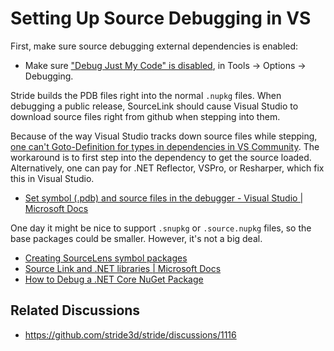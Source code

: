﻿# Setting Up Source Debugging in VS
First, make sure source debugging external dependencies is enabled:

* Make sure ["Debug Just My Code" is disabled](https://docs.microsoft.com/en-us/visualstudio/debugger/just-my-code?view=vs-2019), in Tools -> Options -> Debugging.


Stride builds the PDB files right into the normal `.nupkg` files. When debugging a public release, SourceLink should cause Visual Studio to download source files right from github when stepping into them.

Because of the way Visual Studio tracks down source files while stepping, [one can't Goto-Definition for types in dependencies in VS Community](https://stackoverflow.com/questions/13203346/go-to-definition-in-visual-studio-only-brings-up-the-metadata-for-non-project). The workaround is to first step into the dependency to get the source loaded. Alternatively, one can pay for .NET Reflector, VSPro, or Resharper, which fix this in Visual Studio.

* [Set symbol (.pdb) and source files in the debugger - Visual Studio | Microsoft Docs](https://docs.microsoft.com/en-us/visualstudio/debugger/specify-symbol-dot-pdb-and-source-files-in-the-visual-studio-debugger?view=vs-2019)


One day it might be nice to support `.snupkg` or `.source.nupkg` files, so the base packages could be smaller. However, it's not a big deal.
* [Creating SourceLens symbol packages](https://docs.microsoft.com/en-us/nuget/create-packages/symbol-packages-snupkg)
* [Source Link and .NET libraries | Microsoft Docs](https://docs.microsoft.com/en-us/dotnet/standard/library-guidance/sourcelink)
* [How to Debug a .NET Core NuGet Package](https://geeklearning.io/how-to-debug-a-net-core-nuget-package/)



## Related Discussions
- https://github.com/stride3d/stride/discussions/1116




